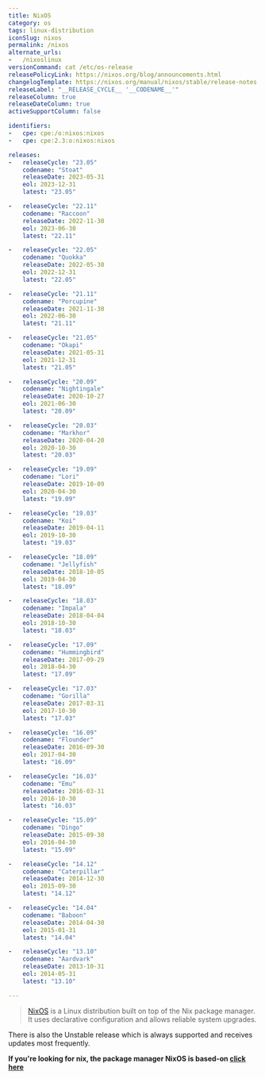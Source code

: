 ```yaml
---
title: NixOS
category: os
tags: linux-distribution
iconSlug: nixos
permalink: /nixos
alternate_urls:
-   /nixoslinux
versionCommand: cat /etc/os-release
releasePolicyLink: https://nixos.org/blog/announcements.html
changelogTemplate: https://nixos.org/manual/nixos/stable/release-notes.html#sec-release-__LATEST__
releaseLabel: "__RELEASE_CYCLE__ '__CODENAME__'"
releaseColumn: true
releaseDateColumn: true
activeSupportColumn: false

identifiers:
-   cpe: cpe:/o:nixos:nixos
-   cpe: cpe:2.3:o:nixos:nixos

releases:
-   releaseCycle: "23.05"
    codename: "Stoat"
    releaseDate: 2023-05-31
    eol: 2023-12-31
    latest: "23.05"

-   releaseCycle: "22.11"
    codename: "Raccoon"
    releaseDate: 2022-11-30
    eol: 2023-06-30
    latest: "22.11"

-   releaseCycle: "22.05"
    codename: "Quokka"
    releaseDate: 2022-05-30
    eol: 2022-12-31
    latest: "22.05"

-   releaseCycle: "21.11"
    codename: "Porcupine"
    releaseDate: 2021-11-30
    eol: 2022-06-30
    latest: "21.11"

-   releaseCycle: "21.05"
    codename: "Okapi"
    releaseDate: 2021-05-31
    eol: 2021-12-31
    latest: "21.05"

-   releaseCycle: "20.09"
    codename: "Nightingale"
    releaseDate: 2020-10-27
    eol: 2021-06-30
    latest: "20.09"

-   releaseCycle: "20.03"
    codename: "Markhor"
    releaseDate: 2020-04-20
    eol: 2020-10-30
    latest: "20.03"

-   releaseCycle: "19.09"
    codename: "Lori"
    releaseDate: 2019-10-09
    eol: 2020-04-30
    latest: "19.09"

-   releaseCycle: "19.03"
    codename: "Koi"
    releaseDate: 2019-04-11
    eol: 2019-10-30
    latest: "19.03"

-   releaseCycle: "18.09"
    codename: "Jellyfish"
    releaseDate: 2018-10-05
    eol: 2019-04-30
    latest: "18.09"

-   releaseCycle: "18.03"
    codename: "Impala"
    releaseDate: 2018-04-04
    eol: 2018-10-30
    latest: "18.03"

-   releaseCycle: "17.09"
    codename: "Hummingbird"
    releaseDate: 2017-09-29
    eol: 2018-04-30
    latest: "17.09"

-   releaseCycle: "17.03"
    codename: "Gorilla"
    releaseDate: 2017-03-31
    eol: 2017-10-30
    latest: "17.03"

-   releaseCycle: "16.09"
    codename: "Flounder"
    releaseDate: 2016-09-30
    eol: 2017-04-30
    latest: "16.09"

-   releaseCycle: "16.03"
    codename: "Emu"
    releaseDate: 2016-03-31
    eol: 2016-10-30
    latest: "16.03"

-   releaseCycle: "15.09"
    codename: "Dingo"
    releaseDate: 2015-09-30
    eol: 2016-04-30
    latest: "15.09"

-   releaseCycle: "14.12"
    codename: "Caterpillar"
    releaseDate: 2014-12-30
    eol: 2015-09-30
    latest: "14.12"

-   releaseCycle: "14.04"
    codename: "Baboon"
    releaseDate: 2014-04-30
    eol: 2015-01-31
    latest: "14.04"

-   releaseCycle: "13.10"
    codename: "Aardvark"
    releaseDate: 2013-10-31
    eol: 2014-05-31
    latest: "13.10"

---
```


> [NixOS](https://nixos.org/) is a Linux distribution built on top of the Nix package manager.
> It uses declarative configuration and allows reliable system upgrades.

There is also the Unstable release which is always supported and receives updates most frequently.

**If you're looking for nix, the package manager NixOS is based-on [click here](/nix)**
